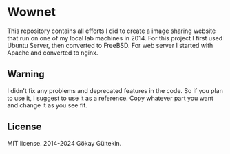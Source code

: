 # Wownet

This repository contains all efforts I did to create a image sharing website that run on one of my local lab machines in 2014. For this project I first used Ubuntu Server, then converted to FreeBSD. For web server I started with Apache and converted to nginx.

## Warning

I didn't fix any problems and deprecated features in the code. So if you plan to use it, I suggest to use it as a reference. Copy whatever part you want and change it as you see fit.

## License

MIT license. 2014-2024 Gökay Gültekin.
